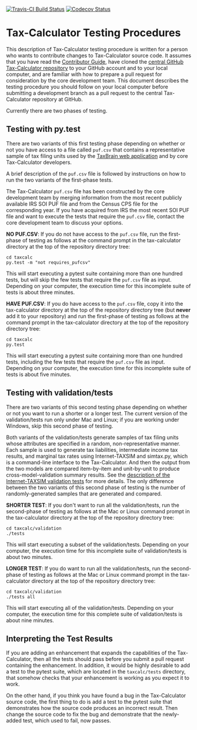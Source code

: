 [![Travis-CI Build Status](https://travis-ci.org/open-source-economics/Tax-Calculator.svg?branch=master)](https://travis-ci.org/open-source-economics/Tax-Calculator)
[![Codecov Status](https://codecov.io/github/open-source-economics/Tax-Calculator/coverage.svg?precision=2)](https://codecov.io/github/open-source-economics/Tax-Calculator)

Tax-Calculator Testing Procedures
=================================

This description of Tax-Calculator testing procedure is written for a
person who wants to contribute changes to Tax-Calculator source code.
It assumes that you have read the [Contributor
Guide](http://taxcalc.readthedocs.org/en/latest/contributor_guide.html),
have cloned the [central GitHub Tax-Calculator
repository](https://github.com/open-source-economics/Tax-Calculator)
to your GitHub account and to your local computer, and are familiar
with how to prepare a pull request for consideration by the core
development team.  This document describes the testing procedure you
should follow on your local computer before submitting a development
branch as a pull request to the central Tax-Calculator repository at
GitHub.

Currently there are two phases of testing.

Testing with py.test
--------------------

There are two variants of this first testing phase depending on
whether or not you have access to a file called ```puf.csv``` that
contains a representative sample of tax filing units used by the
[TaxBrain web application](http://www.ospc.org/taxbrain) and by core
Tax-Calculator developers.

A brief description of the ```puf.csv``` file is followed by
instructions on how to run the two variants of the first-phase tests.

The Tax-Calculator ```puf.csv``` file has been constructed by the core
development team by merging information from the most recent publicly
available IRS SOI PUF file and from the Census CPS file for the
corresponding year.  If you have acquired from IRS the most recent SOI
PUF file and want to execute the tests that require the ```puf.csv```
file, contact the core development team to discuss your options.

**NO PUF.CSV**: If you do not have access to the ```puf.csv``` file,
run the first-phase of testing as follows at the command prompt in the
tax-calculator directory at the top of the repository directory tree:

```
cd taxcalc
py.test -m "not requires_pufcsv"
```

This will start executing a pytest suite containing more than one
hundred tests, but will skip the few tests that require the
```puf.csv``` file as input.  Depending on your computer, the
execution time for this incomplete suite of tests is about three
minutes.

**HAVE PUF.CSV**: If you do have access to the ```puf.csv``` file,
copy it into the tax-calculator directory at the top of the repository
directory tree (but **never** add it to your repository) and run the
first-phase of testing as follows at the command prompt in the
tax-calculator directory at the top of the repository directory tree:

```
cd taxcalc
py.test
```

This will start executing a pytest suite containing more than one
hundred tests, including the few tests that require the ```puf.csv```
file as input.  Depending on your computer, the execution time for
this incomplete suite of tests is about five minutes.

Testing with validation/tests
-----------------------------

There are two variants of this second testing phase depending on
whether or not you want to run a shorter or a longer test.  The
current version of the validation/tests run only under Mac and Linux;
if you are working under Windows, skip this second phase of testing.

Both variants of the validation/tests generate samples of tax filing
units whose attributes are specified in a random, non-representative
manner.  Each sample is used to generate tax liabilities, intermediate
income tax results, and marginal tax rates using Internet-TAXSIM and
simtax.py, which is a command-line interface to the Tax-Calculator.
And then the output from the two models are compared item-by-item and
unit-by-unit to produce cross-model-validation summary results.  See
the [description of the Internet-TAXSIM validation
tests](taxcalc/validation/README.md) for more details.  The only
difference between the two variants of this second phase of testing is
the number of randomly-generated samples that are generated and
compared.

**SHORTER TEST**: If you don't want to run all the validation/tests,
run the second-phase of testing as follows at the Mac or Linux command
prompt in the tax-calculator directory at the top of the repository
directory tree:

```
cd taxcalc/validation
./tests
```

This will start executing a subset of the validation/tests.  Depending
on your computer, the execution time for this incomplete suite of
validation/tests is about two minutes.

**LONGER TEST**: If you do want to run all the validation/tests, run
the second-phase of testing as follows at the Mac or Linux command
prompt in the tax-calculator directory at the top of the repository
directory tree:

```
cd taxcalc/validation
./tests all
```

This will start executing all of the validation/tests.  Depending on
your computer, the execution time for this complete suite of
validation/tests is about nine minutes.

Interpreting the Test Results
-----------------------------

If you are adding an enhancement that expands the capabilities of the
Tax-Calculator, then all the tests should pass before you submit a
pull request containing the enhancement.  In addition, it would be
highly desirable to add a test to the pytest suite, which are located
in the ```taxcalc/tests``` directory, that somehow checks that your
enhancement is working as you expect it to work.

On the other hand, if you think you have found a bug in the
Tax-Calculator source code, the first thing to do is add a test to the
pytest suite that demonstrates how the source code produces an incorrect
result.  Then change the source code to fix the bug and demonstrate that
the newly-added test, which used to fail, now passes.
